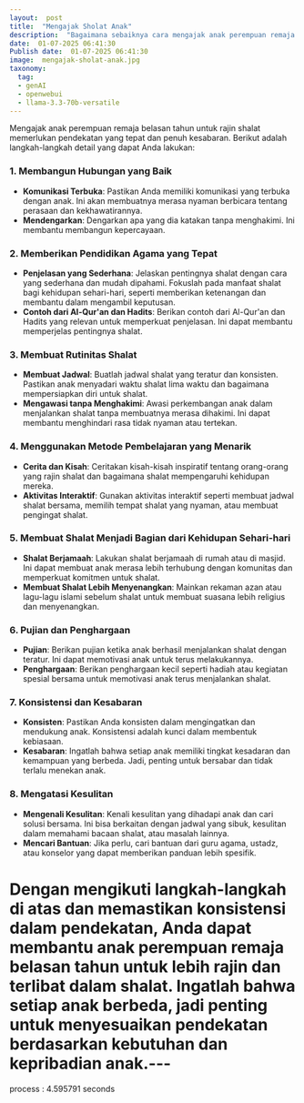 ```yaml
---
layout:  post
title:  "Mengajak Sholat Anak"
description:  "Bagaimana sebaiknya cara mengajak anak perempuan remaja belasan tahun sehingga mau untuk rajin sholat, sebutkan dengan cara detail setiap langkah sehingga selalu tercatat dalam ingatan"
date:  01-07-2025 06:41:30
Publish date:  01-07-2025 06:41:30
image:  mengajak-sholat-anak.jpg
taxonomy:
  tag:
  - genAI
  - openwebui
  - llama-3.3-70b-versatile
---
```

Mengajak anak perempuan remaja belasan tahun untuk rajin shalat memerlukan pendekatan yang tepat dan penuh kesabaran. Berikut adalah langkah-langkah detail yang dapat Anda lakukan:

### 1. **Membangun Hubungan yang Baik**
- **Komunikasi Terbuka**: Pastikan Anda memiliki komunikasi yang terbuka dengan anak. Ini akan membuatnya merasa nyaman berbicara tentang perasaan dan kekhawatirannya.
- **Mendengarkan**: Dengarkan apa yang dia katakan tanpa menghakimi. Ini membantu membangun kepercayaan.

### 2. **Memberikan Pendidikan Agama yang Tepat**
- **Penjelasan yang Sederhana**: Jelaskan pentingnya shalat dengan cara yang sederhana dan mudah dipahami. Fokuslah pada manfaat shalat bagi kehidupan sehari-hari, seperti memberikan ketenangan dan membantu dalam mengambil keputusan.
- **Contoh dari Al-Qur'an dan Hadits**: Berikan contoh dari Al-Qur'an dan Hadits yang relevan untuk memperkuat penjelasan. Ini dapat membantu memperjelas pentingnya shalat.

### 3. **Membuat Rutinitas Shalat**
- **Membuat Jadwal**: Buatlah jadwal shalat yang teratur dan konsisten. Pastikan anak menyadari waktu shalat lima waktu dan bagaimana mempersiapkan diri untuk shalat.
- **Mengawasi tanpa Menghakimi**: Awasi perkembangan anak dalam menjalankan shalat tanpa membuatnya merasa dihakimi. Ini dapat membantu menghindari rasa tidak nyaman atau tertekan.

### 4. **Menggunakan Metode Pembelajaran yang Menarik**
- **Cerita dan Kisah**: Ceritakan kisah-kisah inspiratif tentang orang-orang yang rajin shalat dan bagaimana shalat mempengaruhi kehidupan mereka.
- **Aktivitas Interaktif**: Gunakan aktivitas interaktif seperti membuat jadwal shalat bersama, memilih tempat shalat yang nyaman, atau membuat pengingat shalat.

### 5. **Membuat Shalat Menjadi Bagian dari Kehidupan Sehari-hari**
- **Shalat Berjamaah**: Lakukan shalat berjamaah di rumah atau di masjid. Ini dapat membuat anak merasa lebih terhubung dengan komunitas dan memperkuat komitmen untuk shalat.
- **Membuat Shalat Lebih Menyenangkan**: Mainkan rekaman azan atau lagu-lagu islami sebelum shalat untuk membuat suasana lebih religius dan menyenangkan.

### 6. **Pujian dan Penghargaan**
- **Pujian**: Berikan pujian ketika anak berhasil menjalankan shalat dengan teratur. Ini dapat memotivasi anak untuk terus melakukannya.
- **Penghargaan**: Berikan penghargaan kecil seperti hadiah atau kegiatan spesial bersama untuk memotivasi anak terus menjalankan shalat.

### 7. **Konsistensi dan Kesabaran**
- **Konsisten**: Pastikan Anda konsisten dalam mengingatkan dan mendukung anak. Konsistensi adalah kunci dalam membentuk kebiasaan.
- **Kesabaran**: Ingatlah bahwa setiap anak memiliki tingkat kesadaran dan kemampuan yang berbeda. Jadi, penting untuk bersabar dan tidak terlalu menekan anak.

### 8. **Mengatasi Kesulitan**
- **Mengenali Kesulitan**: Kenali kesulitan yang dihadapi anak dan cari solusi bersama. Ini bisa berkaitan dengan jadwal yang sibuk, kesulitan dalam memahami bacaan shalat, atau masalah lainnya.
- **Mencari Bantuan**: Jika perlu, cari bantuan dari guru agama, ustadz, atau konselor yang dapat memberikan panduan lebih spesifik.

Dengan mengikuti langkah-langkah di atas dan memastikan konsistensi dalam pendekatan, Anda dapat membantu anak perempuan remaja belasan tahun untuk lebih rajin dan terlibat dalam shalat. Ingatlah bahwa setiap anak berbeda, jadi penting untuk menyesuaikan pendekatan berdasarkan kebutuhan dan kepribadian anak.---
===============
process : 4.595791 seconds
